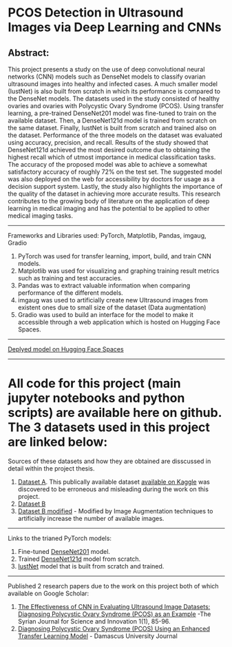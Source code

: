 # PCOS Detection in Ultrasound Images via Deep Learning and CNNs
## Abstract:
This project presents a study on the use of deep convolutional neural networks (CNN) models such as DenseNet models to classify ovarian ultrasound images into healthy and infected cases. A much smaller model (IustNet) is also built from scratch in which its performance is compared to the DenseNet models. The datasets used in the study consisted of healthy ovaries and ovaries with Polycystic Ovary Syndrome (PCOS). Using transfer learning, a pre-trained DenseNet201 model was fine-tuned to train on the available dataset. Then, a DenseNet121d model is trained from scratch on the same dataset. Finally, IustNet is built from scratch and trained also on the dataset. Performance of the three models on the dataset was evaluated using accuracy, precision, and recall. Results of the study showed that DenseNet121d achieved the most desired outcome due to obtaining the highest recall which of utmost importance in medical classification tasks. The accuracy of the proposed model was able to achieve a somewhat satisfactory accuracy of roughly 72% on the test set. The suggested model was also deployed on the web for accessibility by doctors for usage as a decision support system. Lastly, the study also highlights the importance of the quality of the dataset in achieving more accurate results. This research contributes to the growing body of literature on the application of deep learning in medical imaging and has the potential to be applied to other medical imaging tasks. 
***
Frameworks and Libraries used: PyTorch, Matplotlib, Pandas, imgaug, Gradio <br>
1. PyTorch was used for transfer learning, import, build, and train CNN models. <br>
2. Matplotlib was used for visualizing and graphing training result metrics such as training and test accuracies. <br>
3. Pandas was to extract valuable information when comparing performance of the different models. <br>
4. imgaug was used to artificially create new Ultrasound images from existent ones due to small size of the dataset (Data augmentation) <br>
5. Gradio was used to build an interface for the model to make it accessible through a web application which is hosted on Hugging Face Spaces.
***
[Deplyed model on Hugging Face Spaces](https://huggingface.co/spaces/Haidary/PCOS_detector)
***

# All code for this project (main jupyter notebooks and python scripts) are available here on github. The 3 datasets used in this project are linked below: <br>
Sources of these datasets and how they are obtained are disscussed in detail within the project thesis.
1. [Dataset A](https://drive.google.com/drive/folders/1qPZkE1gftaioks28DPixCuQZ-lqCjMEJ?usp=sharing). This publically available  dataset [available on Kaggle](https://www.kaggle.com/datasets/anaghachoudhari/pcos-detection-using-ultrasound-images) was discovered to be erroneous and misleading during the work on this project. 
2. [Dataset B](https://dataverse.telkomuniversity.ac.id/dataset.xhtml?persistentId=doi:10.34820/FK2/QVCP6V)
3. [Dataset B modified](https://drive.google.com/drive/folders/1EIEZz6wjhcxYBjtS6W-ngT6vyR35PmY2?usp=sharing) - Modified by Image Augmentation techniques to artificially increase the number of available images.

***
Links to the trianed PyTorch models: 
1. Fine-tuned [DenseNet201](https://drive.google.com/file/d/13wckgFIl6i1FMjUyfVLdkRkDNBHTrnKQ/view?usp=share_link) model.
2. Trained [DenseNet121d](https://drive.google.com/file/d/1_TmP-vqdl7JvvxaNlhTynvTmbbZnN8PF/view?usp=drive_link) model from scratch.
3. [IustNet](https://drive.google.com/file/d/1-0P-C66B3gg5SLZi2BOHHHqLLGIqjgFm/view?usp=sharing) model that is built from scratch and trained.
***

Published 2 research papers due to the work on this project both of which available on Google Scholar:
1. [The Effectiveness of CNN in Evaluating Ultrasound Image Datasets: Diagnosing Polycystic Ovary Syndrome (PCOS) as an Example](https://www.hcsr.gov.sy/sjsi/no.1/) -The Syrian Journal for Science and Innovation 1(1), 85-96. 
2. [Diagnosing Polycystic Ovary Syndrome (PCOS) Using an Enhanced Transfer Learning Model](https://www.damascusuniversity.edu.sy/mag/conference/index.php?lang=1&set=3&id=431) - Damascus University Journal
